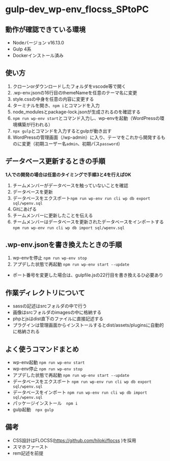 # gulp-dev_wp-env_flocss_SPtoPC

## 動作が確認できている環境
- Nodeバージョン v16.13.0
- Gulp 4系
- Dockerインストール済み

## 使い方
1. クローンorダウンロードしたフォルダをvscode等で開く
2. .wp-env.jsonの16行目のthemeNameを任意のテーマ名に変更
3. style.cssの中身を任意の内容に変更する
4. ターミナルを開き、`npm i`とコマンドを入力
5. node_modulesとpackage-lock.jsonが生成されるのを確認する
6. `npm run wp-env start`とコマンド入力し、wp-envを起動（WordPressの環境構築が行われる）
7. `npx gulp`とコマンドを入力するとgulpが動き出す
8. WordPressの管理画面（/wp-admin）に入り、テーマをこれから開発するものに変更（初期ユーザー名`admin`、初期パス`password`）

## データベース更新するときの手順
__1人での開発の場合は任意のタイミングで手順3と4を行えばOK__
1. チームメンバーがデータベースを触っていないことを確認
2. データベースを更新
3. データベースをエクスポート`npm run wp-env run cli wp db export sql/wpenv.sql`
4. Gitにあげる
5. チームメンバーに更新したことを伝える
6. チームメンバーはデータベースを更新されたデータベースをインポートする`npm run wp-env run cli wp db import sql/wpenv.sql`

## .wp-env.jsonを書き換えたときの手順
1. wp-envを停止 `npm run wp-env stop`
2. アプデした状態で再起動 `npm run wp-env start --update`
- ポート番号を変更した場合は、gulpfile.jsの22行目を書き換えるひ必要あり

## 作業ディレクトリについて
- sassの記述はsrcフォルダの中で行う
- 画像はsrcフォルダのimagesの中に格納する
- phpとjsはdist直下のファイルに直接記述する
- プラグインは管理画面からインストールするとdist/assets/pluginsに自動的に格納される

## よく使うコマンドまとめ
- wp-env起動 `npm run wp-env start`  
- wp-env停止 `npm run wp-env stop`  
- アプデした状態で再起動 `npm run wp-env start --update`  
- データベースをエクスポート `npm run wp-env run cli wp db export sql/wpenv.sql`  
- データベースをインポート `npm run wp-env run cli wp db import sql/wpenv.sql`
- パッケージインストール　`npm i`
- gulp起動　`npx gulp`

## 備考
- CSS設計はFLOCSS(https://github.com/hiloki/flocss )を採用
- スマホファースト
- rem記述を前提
